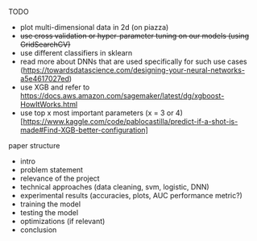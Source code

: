 TODO
- plot multi-dimensional data in 2d (on piazza)
- ~~use cross validation or hyper-parameter tuning on our models (using GridSearchCV)~~
- use different classifiers in sklearn
- read more about DNNs that are used specifically for such use cases (https://towardsdatascience.com/designing-your-neural-networks-a5e4617027ed)
- use XGB and refer to https://docs.aws.amazon.com/sagemaker/latest/dg/xgboost-HowItWorks.html
- use top x most important parameters (x = 3 or 4) [https://www.kaggle.com/code/pablocastilla/predict-if-a-shot-is-made#Find-XGB-better-configuration]


paper structure
- intro
- problem statement
- relevance of the project
- technical approaches (data cleaning, svm, logistic, DNN)
- experimental results (accuracies, plots, AUC performance metric?)
- training the model
- testing the model
- optimizations (if relevant)
- conclusion

